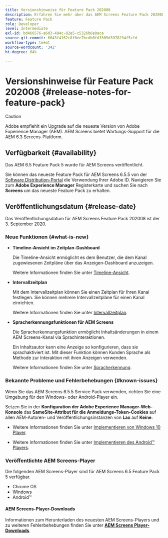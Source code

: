 ```yaml
---
title: Versionshinweise für Feature Pack 202008
description: Erfahren Sie mehr über das AEM Screens Feature Pack 202008, das am Freitag, 3. September 2020 veröffentlicht wurde.
feature: Feature Pack
role: Developer
level: Intermediate
exl-id: bd466576-a6d3-494c-82e5-c5326b6e0aca
source-git-commit: 6643f4162c8f0ee7bcdb0fd3305d3978234f5cfd
workflow-type: tm+mt
source-wordcount: '342'
ht-degree: 64%

---
```


# Versionshinweise für Feature Pack 202008 {#release-notes-for-feature-pack}

>[!CAUTION]
>
>Adobe empfiehlt ein Upgrade auf die neueste Version von Adobe Experience Manager (AEM). AEM Screens bietet Wartungs-Support für die AEM 6.3 Screens-Plattform.

## Verfügbarkeit {#availability}

Das AEM 6.5 Feature Pack 5 wurde für AEM Screens veröffentlicht.

Sie können das neueste Feature Pack für AEM Screens 6.5.5 von der [Software Distribution-Portal](https://experience.adobe.com/#/downloads/content/software-distribution/de/aem.html) die Verwendung Ihrer Adobe ID. Navigieren Sie zum **Adobe Experience Manager** Registerkarte und suchen Sie nach **Screens** um das neueste Feature Pack zu erhalten.

## Veröffentlichungsdatum {#release-date}

Das Veröffentlichungsdatum für AEM Screens Feature Pack 202008 ist der 3. September 2020.

### Neue Funktionen {#what-is-new}

* **Timeline-Ansicht im Zeitplan-Dashboard**

  Die Timeline-Ansicht ermöglicht es dem Benutzer, die dem Kanal zugewiesenen Zeitpläne über das Anzeigen-Dashboard anzuzeigen.

  Weitere Informationen finden Sie unter [Timeline-Ansicht](/help/user-guide/channel-assignment-latest-fp.md#timeline-view).

* **Intervallzeitplan**

  Mit dem Intervallzeitplan können Sie einen Zeitplan für Ihren Kanal festlegen. Sie können mehrere Intervallzeitpläne für einen Kanal einrichten.

  Weitere Informationen finden Sie unter [Intervallzeitplan](/help/user-guide/channel-assignment-latest-fp.md#recurrence-schedule).

* **Spracherkennungsfunktionen für AEM Screens**

  Die Spracherkennungsfunktion ermöglicht Inhaltsänderungen in einem AEM Screens-Kanal via Sprachinteraktionen.

  Ein Inhaltsautor kann eine Anzeige so konfigurieren, dass sie sprachaktiviert ist. Mit dieser Funktion können Kunden Sprache als Methode zur Interaktion mit ihren Anzeigen verwenden.

  Weitere Informationen finden Sie unter [Spracherkennung](voice-recognition.md).

### Bekannte Probleme und Fehlerbehebungen {#known-issues}

Wenn Sie das AEM Screens 6.5.5 Service Pack verwenden, richten Sie eine Umgebung für den Windows- oder Android-Player ein.

Setzen Sie in der **Konfiguration der Adobe Experience Manager-Web-Konsole** das **SameSite-Attribut für die Anmeldungs-Token-Cookies** auf allen AEM-Autoren- und Veröffentlichungsinstanzen von **Lax** auf **Keine**.

* Weitere Informationen finden Sie unter [Implementieren von Windows 10 Player](implementing-windows-player.md#fp-environment-setup).

* Weitere Informationen finden Sie unter [Implementieren des Android™ Players](implementing-android-player.md#fp-environment-setup).

### Veröffentlichte AEM Screens-Player

Die folgenden AEM Screens-Player sind für AEM Screens 6.5 Feature Pack 5 verfügbar.

* Chrome OS
* Windows
* Android™

#### AEM Screens-Player-Downloads

Informationen zum Herunterladen des neuesten AEM Screens-Players und zu weiteren Fehlerbehebungen finden Sie unter **[AEM Screens Player-Downloads](https://download.macromedia.com/screens/index.html)**.

